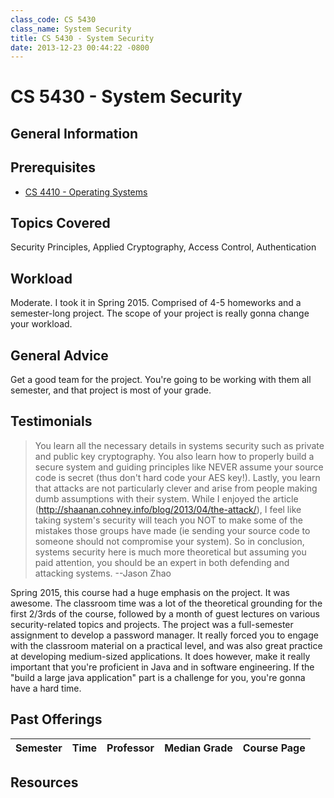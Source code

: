 ```yaml
---
class_code: CS 5430
class_name: System Security
title: CS 5430 - System Security
date: 2013-12-23 00:44:22 -0800
---
```

# CS 5430 - System Security

## General Information

## Prerequisites
 - [CS 4410 - Operating Systems](https://github.com/mrkev/Official-CS-Wiki/blob/master/classes/CS4410.md)

## Topics Covered
Security Principles, Applied Cryptography, Access Control, Authentication

## Workload
Moderate. I took it in Spring 2015. Comprised of 4-5 homeworks and a semester-long project. The scope of your project is really gonna change your workload.

## General Advice
Get a good team for the project. You're going to be working with them all semester, and that project is most of your grade.

## Testimonials
 > You learn all the necessary details in systems security such as private and public key cryptography. You also learn how to properly build a secure system and guiding principles like NEVER assume your source code is secret (thus don't hard code your AES key!). Lastly, you learn that attacks are not particularly clever and arise from people making dumb assumptions with their system. While I enjoyed the article (http://shaanan.cohney.info/blog/2013/04/the-attack/), I feel like taking system's security will teach you NOT to make some of the mistakes those groups have made (ie sending your source code to someone should not compromise your system). So in conclusion, systems security here is much more theoretical but assuming you paid attention, you should be an expert in both defending and attacking systems.
 > --Jason Zhao

Spring 2015, this course had a huge emphasis on the project. It was awesome. The classroom time was a lot of the theoretical grounding for the first 2/3rds of the course, followed by a month of guest lectures on various security-related topics and projects. The project was a full-semester assignment to develop a password manager. It really forced you to engage with the classroom material on a practical level, and was also great practice at developing medium-sized applications. It does however, make it really important that you're proficient in Java and in software engineering. If the "build a large java application" part is a challenge for you, you're gonna have a hard time.

## Past Offerings
| Semester | Time | Professor | Median Grade | Course Page |
| --- | --- | --- | --- | --- |

## Resources
